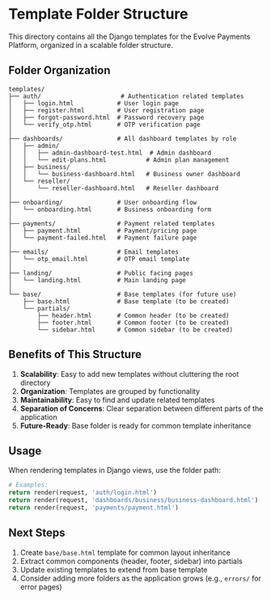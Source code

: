 # Template Folder Structure

This directory contains all the Django templates for the Evolve Payments Platform, organized in a scalable folder structure.

## Folder Organization

```
templates/
├── auth/                      # Authentication related templates
│   ├── login.html            # User login page
│   ├── register.html         # User registration page
│   ├── forgot-password.html  # Password recovery page
│   └── verify_otp.html       # OTP verification page
│
├── dashboards/               # All dashboard templates by role
│   ├── admin/
│   │   ├── admin-dashboard-test.html  # Admin dashboard
│   │   └── edit-plans.html           # Admin plan management
│   ├── business/
│   │   └── business-dashboard.html   # Business owner dashboard
│   └── reseller/
│       └── reseller-dashboard.html   # Reseller dashboard
│
├── onboarding/               # User onboarding flow
│   └── onboarding.html       # Business onboarding form
│
├── payments/                 # Payment related templates
│   ├── payment.html          # Payment/pricing page
│   └── payment-failed.html   # Payment failure page
│
├── emails/                   # Email templates
│   └── otp_email.html        # OTP email template
│
├── landing/                  # Public facing pages
│   └── landing.html          # Main landing page
│
└── base/                     # Base templates (for future use)
    ├── base.html             # Base template (to be created)
    └── partials/
        ├── header.html       # Common header (to be created)
        ├── footer.html       # Common footer (to be created)
        └── sidebar.html      # Common sidebar (to be created)
```

## Benefits of This Structure

1. **Scalability**: Easy to add new templates without cluttering the root directory
2. **Organization**: Templates are grouped by functionality
3. **Maintainability**: Easy to find and update related templates
4. **Separation of Concerns**: Clear separation between different parts of the application
5. **Future-Ready**: Base folder is ready for common template inheritance

## Usage

When rendering templates in Django views, use the folder path:

```python
# Examples:
return render(request, 'auth/login.html')
return render(request, 'dashboards/business/business-dashboard.html')
return render(request, 'payments/payment.html')
```

## Next Steps

1. Create `base/base.html` template for common layout inheritance
2. Extract common components (header, footer, sidebar) into partials
3. Update existing templates to extend from base template
4. Consider adding more folders as the application grows (e.g., `errors/` for error pages)
